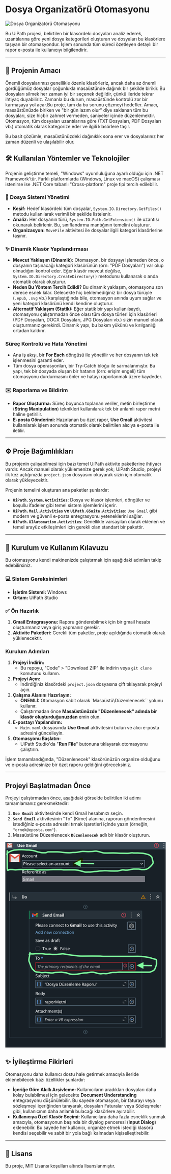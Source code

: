 # Dosya Organizatörü Otomasyonu

![Dosya Organizatörü Otomasyonu](assets/FileEditor.gif)

Bu UiPath projesi, belirtilen bir klasördeki dosyaları analiz ederek, uzantılarına göre yeni dosya kategorileri oluşturan ve dosyaları bu klasörlere taşıyan bir otomasyondur. İşlem sonunda tüm süreci özetleyen detaylı bir rapor e-posta ile kullanıcıyı bilgilendirir. 

---

## 🎯 Projenin Amacı

Önemli dosyalarımızı genellikle özenle klasörleriz, ancak daha az önemli gördüğümüz dosyalar çoğunlukla masaüstünde dağınık bir şekilde birikir. Bu dosyaları silmek her zaman iyi bir seçenek değildir, çünkü ileride tekrar ihtiyaç duyabiliriz. Zamanla bu durum, masaüstünde kontrolü zor bir karmaşaya yol açar.Bu proje, tam da bu sorunu çözmeyi hedefler. Amacı, masaüstünüzde biriken ve "bir gün lazım olur" diye saklanan tüm bu dosyaları, size hiçbir zahmet vermeden, saniyeler içinde düzenlemektir. Otomasyon, tüm dosyaları uzantılarına göre (TXT Dosyaları, PDF Dosyaları vb.) otomatik olarak kategorize eder ve ilgili klasörlere taşır. 

Bu basit çözümle, masaüstünüzdeki dağınıklık sona erer ve dosyalarınız her zaman düzenli ve ulaşılabilir olur. 

## 🛠️ Kullanılan Yöntemler ve Teknolojiler

Projenin geliştirme temeli, "Windows" uyumluluğuna ayarlı olduğu için .NET Framework'tür. Farklı platformlarda (Windows, Linux ve macOS) çalışması istenirse ise .NET Core tabanlı "Cross-platform" proje tipi tercih edilebilir. 

### 📂 Dosya Sistemi Yönetimi

*   **Keşif:** Hedef klasördeki tüm dosyalar, `System.IO.Directory.GetFiles()` metodu kullanılarak verimli bir şekilde listelenir.
*   **Analiz:** Her dosyanın türü, `System.IO.Path.GetExtension()` ile uzantısı okunarak belirlenir. Bu, sınıflandırma mantığının temelini oluşturur.
*   **Organizasyon:** `MoveFile` aktivitesi ile dosyalar ilgili kategori klasörlerine taşınır.

### ✨ Dinamik Klasör Yapılandırması

*   **Mevcut Yaklaşım (Dinamik):** Otomasyon, bir dosyayı işlemeden önce, o dosyanın taşınacağı kategori klasörünün (örn: "PDF Dosyaları") var olup olmadığını kontrol eder. Eğer klasör mevcut değilse, `System.IO.Directory.CreateDirectory()` metodunu kullanarak o anda otomatik olarak oluşturur.
*   **Neden Bu Yöntem Tercih Edildi?** Bu dinamik yaklaşım, otomasyonu son derece esnek kılar. Gelecekte hiç beklemediğiniz bir dosya türüyle (`.epub`, `.svg` vb.) karşılaştığında bile, otomasyon anında uyum sağlar ve yeni kategori klasörünü kendi kendine oluşturur.
*   **Alternatif Yaklaşım (Statik):** Eğer statik bir yapı kullanılsaydı, otomasyonu çalıştırmadan önce olası tüm dosya türleri için klasörleri (PDF Dosyaları, DOCX Dosyaları, JPG Dosyaları vb.) sizin manuel olarak oluşturmanız gerekirdi. Dinamik yapı, bu bakım yükünü ve kırılganlığı ortadan kaldırır.

###  Süreç Kontrolü ve Hata Yönetimi

*   Ana iş akışı, bir **For Each** döngüsü ile yönetilir ve her dosyanın tek tek işlenmesini garanti eder.
*  Tüm dosya operasyonları, bir Try-Catch bloğu ile sarmalanmıştır. Bu yapı, tek bir dosyada oluşan bir hatanın (örn: erişim engeli) tüm otomasyonu durdurmasını önler ve hatayı raporlanmak üzere kaydeder. 

### ✉️ Raporlama ve Bildirim

*   **Rapor Oluşturma:** Süreç boyunca toplanan veriler, metin birleştirme (**String Manipulation**) teknikleri kullanılarak tek bir anlamlı rapor metni haline getirilir.
*   **E-posta Gönderimi:** Hazırlanan bu özet rapor, **Use Gmail** aktivitesi kullanılarak işlem sonunda otomatik olarak belirtilen alıcıya e-posta ile iletilir.

---

## ⚙️ Proje Bağımlılıkları

Bu projenin çalışabilmesi için bazı temel UiPath aktivite paketlerine ihtiyacı vardır. Ancak manuel olarak yüklemenize gerek yok; UiPath Studio, projeyi ilk kez açtığınızda `project.json` dosyasını okuyarak sizin için otomatik olarak yükleyecektir.

Projenin temelini oluşturan ana paketler şunlardır:

*   **`UiPath.System.Activities`**: Dosya ve klasör işlemleri, döngüler ve koşullu ifadeler gibi temel sistem işlemlerini içerir.
*   **`UiPath.Mail.Activities` ve `UiPath.GSuite.Activities`**: `Use Gmail` gibi modern ve güvenli e-posta entegrasyonu yeteneklerini sağlar.
*   **`UiPath.UIAutomation.Activities`**: Genellikle varsayılan olarak eklenen ve temel arayüz etkileşimleri için gerekli olan standart bir pakettir.

---

## 🚀 Kurulum ve Kullanım Kılavuzu

Bu otomasyonu kendi makinenizde çalıştırmak için aşağıdaki adımları takip edebilirsiniz.

### 💻 Sistem Gereksinimleri

*   **İşletim Sistemi:** Windows
*   **Ortam:** UiPath Studio

### ✅ Ön Hazırlık

1.  **Gmail Entegrasyonu:** Raporu gönderebilmek için bir gmail hesabı oluşturmanız veya giriş yapmanız gerekir.
2.  **Aktivite Paketleri:** Gerekli tüm paketler, proje açıldığında otomatik olarak yüklenecektir.

###   Kurulum Adımları

1.  **Projeyi İndirin:**
    *   Bu repoyu, "Code" > "Download ZIP" ile indirin veya `git clone` komutunu kullanın.
2.  **Projeyi Açın:**
    *   İndirdiğiniz klasördeki `project.json` dosyasına çift tıklayarak projeyi açın.
3.  **Çalışma Alanını Hazırlayın:**
    *   **ÖNEMLİ:** Otomasyon sabit olarak `Masaüstü\Düzenlenecek`` yolunu kullanır.
    *   Çalıştırmadan önce **Masaüstünüzde "Düzenlenecek" adında bir klasör oluşturduğunuzdan** emin olun.
4.  **E-postayı Yapılandırın:**
    *   `Main.xaml` dosyasında **Use Gmail** aktivitesini bulun ve alıcı e-posta adresini güncelleyin.
5.  **Otomasyonu Başlatın:**
    *   UiPath Studio'da "**Run File**" butonuna tıklayarak otomasyonu çalıştırın.

İşlem tamamlandığında, "Düzenlenecek" klasörünüzün organize olduğunu ve e-posta adresinize bir özet raporu geldiğini göreceksiniz.

---

## Projeyi Başlatmadan Önce

Projeyi çalıştırmadan önce, aşağıdaki görselde belirtilen iki adımı tamamlamanız gerekmektedir:

1.  **`Use Gmail`** aktivitesinde kendi Gmail hesabınızı seçin.
2.  **`Send Email`** aktivitesinin "To" (Kime) alanına, raporun gönderilmesini istediğiniz e-posta adresini tırnak işaretleri içinde yazın (örneğin, `"ornek@eposta.com"`).
3.   Masaüstüne Düzenlenecek **`Düzenlenecek`** adlı bir klasör oluşturun.

![Kurulum Adımları](<How can I start the project.png>)

## ✨ İyileştirme Fikirleri

Otomasyonu daha kullanıcı dostu hale getirmek amacıyla ileride eklenebilecek bazı özellikler şunlardır:

*   **İçeriğe Göre Akıllı Arşivleme:** Kullanıcıların aradıkları dosyaları daha kolay bulabilmesi için gelecekte **Document Understanding** entegrasyonu düşünülebilir. Bu sayede otomasyon, bir faturayı veya sözleşmeyi içeriğinden tanıyarak, dosyaları Faturalar veya Sözleşmeler gibi, kullanıcının daha anlamlı bulacağı klasörlere ayırabilir. 
*   **Kullanıcıya Özel Klasör Seçimi:** Kullanıcılara daha fazla esneklik sunmak amacıyla, otomasyonun başında bir diyalog penceresi (**Input Dialog**) eklenebilir. Bu sayede her kullanıcı, organize etmek istediği klasörü kendisi seçebilir ve sabit bir yola bağlı kalmadan kişiselleştirebilir. 

---

## 📄 Lisans

Bu proje, MIT Lisansı koşulları altında lisanslanmıştır.
